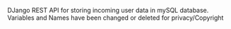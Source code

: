 DJango REST API for storing incoming user data in mySQL database. Variables and Names have been changed or deleted for privacy/Copyright
